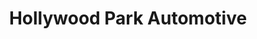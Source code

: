---
title: "Hollywood Park Automotive"
url: /hollywood-park/hollywood-park-automotive/
shop: Autowerkstatt
---